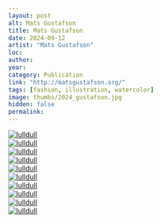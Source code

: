 ```yaml
---
layout: post
alt: Mats Gustafson
title: Mats Gustafson
date: 2024-09-12
artist: "Mats Gustafson"
loc: 
author: 
year: 
category: Publication
link: "http://matsgustafson.org/" 
tags: [fashion, illustration, watercolor]
image: thumbs/2024_gustafson.jpg
hidden: false
permalink:
---
```





<div class="post_image">
	<a href="{{ site.baseurl }}/images/posts/2024_gustafson/001.jpg" target="_blank">
	<img src="{{ site.baseurl }}/images/posts/2024_gustafson/001.jpg" alt="lulldull"></a>
</div>

<div class="post_image">
	<a href="{{ site.baseurl }}/images/posts/2024_gustafson/002.jpg" target="_blank">
	<img src="{{ site.baseurl }}/images/posts/2024_gustafson/002.jpg" alt="lulldull"></a>
</div>

<div class="post_image">
	<a href="{{ site.baseurl }}/images/posts/2024_gustafson/003.jpg" target="_blank">
	<img src="{{ site.baseurl }}/images/posts/2024_gustafson/003.jpg" alt="lulldull"></a>
</div>

<div class="post_image">
	<a href="{{ site.baseurl }}/images/posts/2024_gustafson/004.jpg" target="_blank">
	<img src="{{ site.baseurl }}/images/posts/2024_gustafson/004.jpg" alt="lulldull"></a>
</div>


<div class="post_image">
	<a href="{{ site.baseurl }}/images/posts/2024_gustafson/005.jpg" target="_blank">
	<img src="{{ site.baseurl }}/images/posts/2024_gustafson/005.jpg" alt="lulldull"></a>
</div>

<div class="post_image">
	<a href="{{ site.baseurl }}/images/posts/2024_gustafson/006.jpg" target="_blank">
	<img src="{{ site.baseurl }}/images/posts/2024_gustafson/006.jpg" alt="lulldull"></a>
</div>

<div class="post_image">
	<a href="{{ site.baseurl }}/images/posts/2024_gustafson/007.jpg" target="_blank">
	<img src="{{ site.baseurl }}/images/posts/2024_gustafson/007.jpg" alt="lulldull"></a>
</div>

<div class="post_image">
	<a href="{{ site.baseurl }}/images/posts/2024_gustafson/008.jpg" target="_blank">
	<img src="{{ site.baseurl }}/images/posts/2024_gustafson/008.jpg" alt="lulldull"></a>
</div>

<div class="post_image">
	<a href="{{ site.baseurl }}/images/posts/2024_gustafson/009.jpg" target="_blank">
	<img src="{{ site.baseurl }}/images/posts/2024_gustafson/009.jpg" alt="lulldull"></a>
</div>


<div class="post_image">
	<a href="{{ site.baseurl }}/images/posts/2024_gustafson/010.jpg" target="_blank">
	<img src="{{ site.baseurl }}/images/posts/2024_gustafson/010.jpg" alt="lulldull"></a>
</div>
